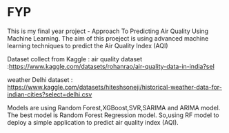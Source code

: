 # FYP
This is my final year project - Approach To Predicting Air Quality Using Machine Learning. The aim of this proeject is using advanced machine learning techniques to predict the Air Quality Index (AQI) 

Dataset collect from Kaggle :
air quality dataset :https://www.kaggle.com/datasets/rohanrao/air-quality-data-in-india?sel

weather Delhi dataset : https://www.kaggle.com/datasets/hiteshsoneji/historical-weather-data-for-indian-cities?select=delhi.csv

Models are using Random Forest,XGBoost,SVR,SARIMA and ARIMA model. The best model is Random Forest Regression model. So,using RF model to deploy a simple application to predict air quality index (AQI).
